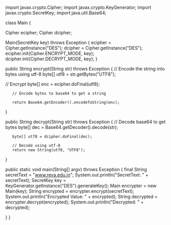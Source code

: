 import javax.crypto.Cipher;
import javax.crypto.KeyGenerator;
import javax.crypto.SecretKey;
import java.util.Base64;
 
class Main {
 
   Cipher ecipher;
   Cipher dcipher;
 
   Main(SecretKey key) throws Exception {
       ecipher = Cipher.getInstance("DES");
       dcipher = Cipher.getInstance("DES");
       ecipher.init(Cipher.ENCRYPT_MODE, key);
       dcipher.init(Cipher.DECRYPT_MODE, key);
   }
 
   public String encrypt(String str) throws Exception {
       // Encode the string into bytes using utf-8
       byte[] utf8 = str.getBytes("UTF8");
 
     
// Encrypt
       byte[] enc = ecipher.doFinal(utf8);
 
       // Encode bytes to base64 to get a string
 
       return Base64.getEncoder().encodeToString(enc);
 
   }
 
   public String decrypt(String str) throws Exception {
       // Decode base64 to get bytes
       byte[] dec = Base64.getDecoder().decode(str);
 
       byte[] utf8 = dcipher.doFinal(dec);
 
       // Decode using utf-8
       return new String(utf8, "UTF8");
   }
 
   public static void main(String[] argv) throws Exception {
       final String secretText = "www.reva.edu.in";
       System.out.println("SecretText: " + secretText);
       SecretKey key = KeyGenerator.getInstance("DES").generateKey();
       Main encrypter = new Main(key);
       String encrypted = encrypter.encrypt(secretText);
       System.out.println("Encrypted Value: " + encrypted);
       String decrypted = encrypter.decrypt(encrypted);
       System.out.println("Decrypted: " + decrypted);
 
   }
}
